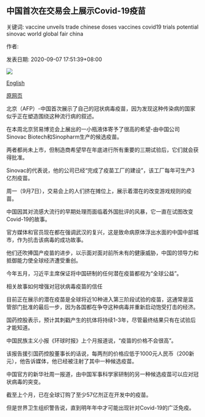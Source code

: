 ## 中国首次在交易会上展示Covid-19疫苗

关键词: vaccine unveils trade chinese doses vaccines covid19 trials potential sinovac world global fair china

作者: 

发表日期: 2020-09-07 17:51:39+08:00

![](https://www.straitstimes.com/sites/default/files/styles/x_large/public/articles/2020/09/07/yq-chinavacc-07092024_0.jpg?itok=fbH8pXWT)

[English](China%20unveils%20Covid-19%20vaccines%20for%20first%20time%20at%20trade%20fair.md)

[原网页](https://www.straitstimes.com/asia/east-asia/china-unveils-covid-19-vaccines-for-first-time-at-trade-fair)

北京（AFP）-中国首次展示了自己的冠状病毒疫苗，因为发现这种传染病的国家似乎正在塑造围绕这种流行病的叙述。

在本周北京贸易博览会上展出的一小瓶液体寄予了很高的希望-由中国公司Sinovac Biotech和Sinopharm生产的候选疫苗。

两者都尚未上市，但制造商希望早在年底进行所有重要的三期试验后，它们就会获得批准。

Sinovac的代表说，他的公司已经“完成了疫苗工厂的建设”，该工厂每年可生产3亿剂疫苗。

周一（9月7日），交易会上的人们挤在摊位上，展示着潜在的改变游戏规则的疫苗。

中国因其对流感大流行的早期处理而面临着外国批评的风暴，它一直在试图改变Covid-19的故事。

官方媒体和官员现在都在强调武汉的复兴，这是致命病原体浮出水面的中国中部城市，作为抗击该病毒的成功故事。

他们还吹捧国产疫苗的进步，以示面对面对前所未有的健康威胁，中国的领导力和抵御能力使全球经济遭受重创。

今年五月，习近平主席保证将中国研制的任何潜在疫苗都视为“全球公益”。

相关故事如何增强对冠状病毒疫苗的信任

目前正在展示的潜在疫苗是全球将近10种进入第三阶段试验的疫苗，这通常是监管部门批准的最后一步，因为各国都在争夺这种病毒并重新启动饱受打击的经济。

国药控股表示，预计其刺戳产生的抗体将持续1-3年，尽管最终结果只有在试验后才能知道。

中国民族主义小报《环球时报》上个月报道说，“疫苗的价格不会很高”。

该报告援引国药控股董事长的话说，每两剂的价格应低于1000元人民币（200新元），他告诉媒体，他已经被注射了其中一种候选疫苗。

中国官方的新华社周一报道，由中国军事科学家研制的另一种候选疫苗可以应对冠状病毒的突变。

截至上个月，已在全球订购了至少57亿剂正在开发中的疫苗。

但是世界卫生组织警告说，直到明年年中才可能出现针对Covid-19的广泛免疫。
